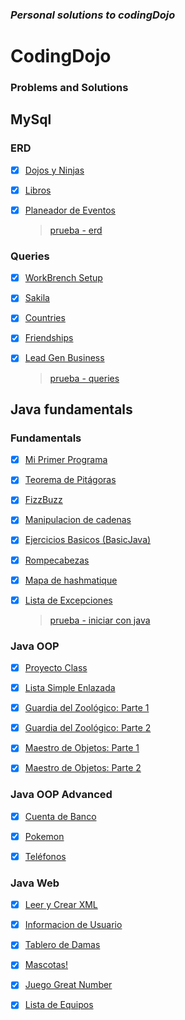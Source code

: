 ### **_Personal solutions to codingDojo_**

# CodingDojo

### Problems and Solutions

## MySql

### **ERD**

- [x] [Dojos y Ninjas](Java/mysql/ERD/dojos-ninjas/dojos_ninjas_model.png)
- [x] [Libros](Java/mysql/ERD/libros/libros_model.png)
- [x] [Planeador de Eventos](Java/mysql/ERD/planeador_eventos/planeador_eventos.png)

  > [prueba - erd](Java/mysql/ERD/prueba-erd.md)

### **Queries**

- [x] [WorkBrench Setup](Java/mysql/Queries/setup-workbrench/setup.query.sql)
- [x] [Sakila](Java/mysql/Queries/sakila/sakila.query.sql)
- [x] [Countries](Java/mysql/Queries/countries/countries.query.sql)
- [x] [Friendships](Java/mysql/Queries/friendships/friends.query.sql)
- [x] [Lead Gen Business](Java/mysql/Queries/lead_gen_business/lead_gen_business.query.sql)

  > [prueba - queries](Java/mysql/Queries/prueba-queries.md)

## Java fundamentals

### **Fundamentals**

- [x] [Mi Primer Programa](Java/java_fundamentals/fundamentals/javaFun/src/javaFun/Main.java)
- [x] [Teorema de Pitágoras](Java/java_fundamentals/fundamentals/javaFun/src/pitagoras/Pitagoras.java)
- [x] [FizzBuzz](Java/java_fundamentals/fundamentals/fizzBuzz/src/FizzBuzz.java)
- [x] [Manipulacion de cadenas](Java/java_fundamentals/fundamentals/stringManipulator/src/StringManipulator.java)
- [x] [Ejercicios Basicos (BasicJava)](Java/java_fundamentals/fundamentals/basicJava/src/BasicJava.java)
- [x] [Rompecabezas](Java/java_fundamentals/fundamentals/rompecabezas/src/PuzzleJava.java)
- [x] [Mapa de hashmatique](Java/java_fundamentals/fundamentals/mapaHashmatique/src/TrackList.java)
- [x] [Lista de Excepciones](Java/java_fundamentals/fundamentals/exceptions/src/Exceptions.java)

  > [prueba - iniciar con java](Java/java-fundamentals/fundamentals/prueba-inicial-java.md)

### **Java OOP**

- [x] [Proyecto Class](Java/java_fundamentals/java_OOP/proyectoClass/src/ProjectTest.java)
- [x] [Lista Simple Enlazada](Java/java_fundamentals/java_OOP/SLL//src/listAssigment/SinglyLinkedList.java)
- [x] [Guardia del Zoológico: Parte 1](Java/java_fundamentals/java_OOP/guardiaZoologico/src/dojo/animals/Gorilla.java)
- [x] [Guardia del Zoológico: Parte 2](Java/java_fundamentals/java_OOP/guardiaZoologico/src/dojo/animals/Bat.java)
- [x] [Maestro de Objetos: Parte 1](Java/java_fundamentals/java_OOP/maestroObjetos/src/human/Human.java)
- [x] [Maestro de Objetos: Parte 2](Java/java_fundamentals/java_OOP/maestroObjetos/src/HumanTest.java)

  >

### **Java OOP Advanced**

- [x] [Cuenta de Banco](Java/java_fundamentals/java_OOP_advanced/cuentaBanco/src/BankAccount.java)
- [x] [Pokemon](Java/java_fundamentals/java_OOP_advanced/pokemon/src/Pokemon.java)
- [x] [Teléfonos](Java/java_fundamentals/java_OOP_advanced/telefonos/src/Phone.java)

  >

### **Java Web**

- [x] [Leer y Crear XML](Java/java_fundamentals/java_web/leerCrearXML/leer-crear-xml-problem.md)
- [x] [Informacion de Usuario](Java/java_fundamentals/java_web/informacionUsuario/src/java/cl/dojo/servlets/Home.java)
- [x] [Tablero de Damas](Java/java_fundamentals/java_web/tableroDamas/tablero-damas-problem.md)
- [x] [Mascotas!](Java/java_fundamentals/java_web/mascotas/mascotas-problem.md)
- [x] [Juego Great Number](Java/java_fundamentals/java_web/juegoGreatNumber/juego-great-number-problem.md)
- [x] [Lista de Equipos](Java/java_fundamentals/java_web/listaEquipos/lista-equipos-problem.md)

  >
